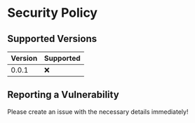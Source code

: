 # Security Policy

## Supported Versions

| Version | Supported          |
| ------- | ------------------ |
| 0.0.1   | :x:                |

## Reporting a Vulnerability

Please create an issue with the necessary details immediately!
